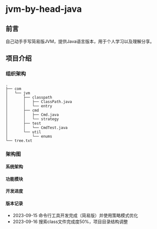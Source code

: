 # jvm-by-head-java

## 前言

自己动手手写简易版JVM，提供Java语言版本，用于个人学习以及理解分享。

## 项目介绍

### 组织架构

```
.
├── com
│   └── jvm
│       ├── classpath
│       │   ├── ClassPath.java
│       │   └── entry
│       ├── cmd
│       │   ├── Cmd.java
│       │   └── strategy
│       ├── test
│       │   └── CmdTest.java
│       └── util
│           └── enums
└── tree.txt
```

### 架构图

#### 系统架构

#### 功能模块

#### 开发进度

#### 版本记录
- 2023-09-15 命令行工具开发完成（简易版）并使用策略模式优化
- 2023-09-16 搜索class文件完成度50%，项目目录结构调整
